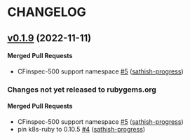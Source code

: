 # CHANGELOG

<!-- latest_release 0.1.9 -->
## [v0.1.9](https://github.com/inspec/train-kubernetes/tree/v0.1.9) (2022-11-11)

#### Merged Pull Requests
- CFinspec-500 support namespace [#5](https://github.com/inspec/train-kubernetes/pull/5) ([sathish-progress](https://github.com/sathish-progress))
<!-- latest_release -->

<!-- release_rollup since=0.1.7 -->
### Changes not yet released to rubygems.org

#### Merged Pull Requests
- CFinspec-500 support namespace [#5](https://github.com/inspec/train-kubernetes/pull/5) ([sathish-progress](https://github.com/sathish-progress)) <!-- 0.1.9 -->
- pin k8s-ruby to 0.10.5 [#4](https://github.com/inspec/train-kubernetes/pull/4) ([sathish-progress](https://github.com/sathish-progress)) <!-- 0.1.8 -->
<!-- release_rollup -->

<!-- latest_stable_release -->
<!-- latest_stable_release -->